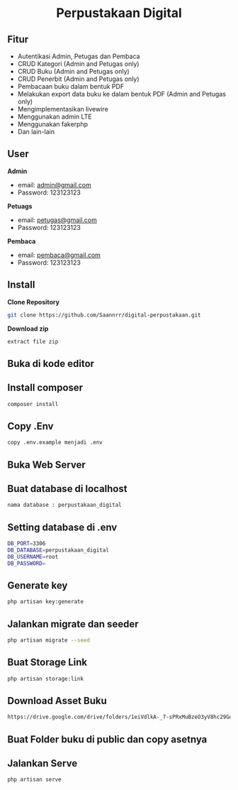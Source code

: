 <h1 align="center">Perpustakaan Digital</h1>

## Fitur 

- Autentikasi Admin, Petugas dan Pembaca
- CRUD Kategori (Admin and Petugas only)
- CRUD Buku (Admin and Petugas only)
- CRUD Penerbit (Admin and Petugas only)
- Pembacaan buku dalam bentuk PDF
- Melakukan export data buku ke dalam bentuk PDF (Admin and Petugas only)
- Mengimplementasikan livewire
- Menggunakan admin LTE
- Menggunakan fakerphp
- Dan lain-lain

## User

**Admin**

- email: admin@gmail.com
- Password: 123123123

**Petuags**

- email: petugas@gmail.com
- Password: 123123123

**Pembaca**

- email: pembaca@gmail.com
- Password: 123123123

## Install

**Clone Repository**

```bash
git clone https://github.com/Saannrr/digital-perpustakaan.git
```

**Download zip**

```bash
extract file zip
```

## Buka di kode editor


## Install composer

```bash
composer install
```

## Copy .Env

```bash
copy .env.example menjadi .env
```

## Buka Web Server


## Buat database di localhost 

```bash
nama database : perpustakaan_digital
```

## Setting database di .env

```bash
DB_PORT=3306
DB_DATABASE=perpustakaan_digital
DB_USERNAME=root
DB_PASSWORD=
```

## Generate key

```bash
php artisan key:generate
```

## Jalankan migrate dan seeder

```bash
php artisan migrate --seed
```

## Buat Storage Link

```bash
php artisan storage:link
```

## Download Asset Buku

```bash
https://drive.google.com/drive/folders/1eiVdlkA-_7-sPRxMuBzeO3yV8hc29GuY?usp=sharing
```

## Buat Folder buku di public dan copy asetnya


## Jalankan Serve

```bash
php artisan serve
```

